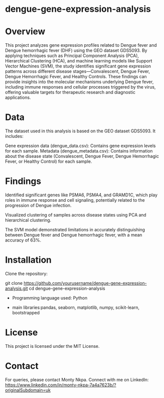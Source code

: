 # dengue-gene-expression-analysis

# Overview

This project analyzes gene expression profiles related to Dengue fever and Dengue hemorrhagic fever (DHF) using the GEO dataset GDS5093. By applying techniques such as Principal Component Analysis (PCA), Hierarchical Clustering (HCA), and machine learning models like Support Vector Machines (SVM), the study identifies significant gene expression patterns across different disease stages—Convalescent, Dengue Fever, Dengue Hemorrhagic Fever, and Healthy Controls. These findings can provide insights into the molecular mechanisms underlying Dengue fever, including immune responses and cellular processes triggered by the virus, offering valuable targets for therapeutic research and diagnostic applications.

# Data

The dataset used in this analysis is based on the GEO dataset GDS5093. It includes:

Gene expression data (dengue_data.csv): Contains gene expression levels for each sample.
Metadata (dengue_metadata.csv): Contains information about the disease state (Convalescent, Dengue Fever, Dengue Hemorrhagic Fever, or Healthy Control) for each sample.

# Findings

Identified significant genes like PSMA6, PSMA4, and GRAMD1C, which play roles in immune response and cell signaling, potentially related to the progression of Dengue infection.

Visualized clustering of samples across disease states using PCA and hierarchical clustering.

The SVM model demonstrated limitations in accurately distinguishing between Dengue fever and Dengue hemorrhagic fever, with a mean accuracy of 63%.

# Installation

Clone the repository:

git clone https://github.com/yourusername/dengue-gene-expression-analysis.git
cd dengue-gene-expression-analysis

- Programming language used: Python

- main libraries:pandas, seaborn, matplotlib, numpy, scikit-learn, bootstrapped

# License

This project is licensed under the MIT License.

# Contact

For queries, please contact Monty Nkpa. Connect with me on LinkedIn: https://www.linkedin.com/in/monty-nkpa-7a4a7623b/?originalSubdomain=uk
